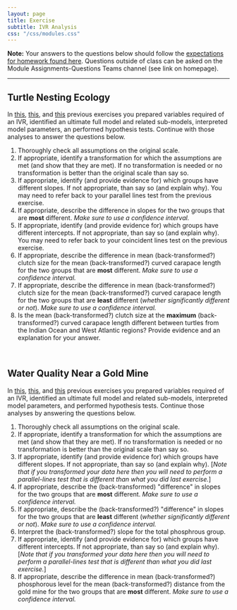 ```yaml
---
layout: page
title: Exercise
subtitle: IVR Analysis
css: "/css/modules.css"
---
```


<div class="alert alert-warning">
  <strong>Note:</strong> Your answers to the questions below should follow the <a href="../resources/hwformat" target="_blank">expectations for homework found here</a>. Questions outside of class can be asked on the Module Assignments-Questions Teams channel (see link on homepage).
</div>

----

## Turtle Nesting Ecology
In [this](IVRVariables_CE1.html#turtle-nesting-ecology), [this](IVRModels_CE1.html#turtle-nesting-ecology), and [this](IVRTesting_CE1.html#turtle-nesting-ecology) previous exercises you prepared variables required of an IVR, identified an ultimate full model and related sub-models, interpreted model parameters, an performed hypothesis tests. Continue with those analyses to answer the questions below.

1. Thoroughly check all assumptions on the original scale.
1. If appropriate, identify a transformation for which the assumptions are met (and show that they are met). If no transformation is needed or no transformation is better than the original scale than say so.
1. If appropriate, identify (and provide evidence for) which groups have different slopes. If not appropriate, than say so (and explain why). You may need to refer back to your parallel lines test from the previous exercise.
1. If appropriate, describe the difference in slopes for the two groups that are **most** different. *Make sure to use a confidence interval.*
1. If appropriate, identify (and provide evidence for) which groups have different intercepts. If not appropriate, than say so (and explain why). You may need to refer back to your coincident lines test on the previous exercise.
1. If appropriate, describe the difference in mean (back-transformed?) clutch size for the mean (back-transformed?) curved carapace length for the two groups that are **most** different. *Make sure to use a confidence interval.*
1. If appropriate, describe the difference in mean (back-transformed?) clutch size for the mean (back-transformed?) curved carapace length for the two groups that are **least** different (*whether significantly different or not*). *Make sure to use a confidence interval.*
1. Is the mean (back-transformed?) clutch size at the **maximum** (back-transformed?) curved carapace length different between turtles from the Indian Ocean and West Atlantic regions? Provide evidence and an explanation for your answer.

&nbsp;

## Water Quality Near a Gold Mine
In [this](IVRVariables_CE1.html#water-quality-near-a-gold-mine), [this](IVRModels_CE1.html#water-quality-near-a-gold-mine), and [this](IVRTesting_CE1.html#water-quality-near-a-gold-mine) previous exercises you prepared variables required of an IVR, identified an ultimate full model and related sub-models, interpreted model parameters, and performed hypothesis tests. Continue those analyses by answering the questions below.

1. Thoroughly check all assumptions on the original scale.
1. If appropriate, identify a transformation for which the assumptions are met (and show that they are met). If no transformation is needed or no transformation is better than the original scale than say so.
1. If appropriate, identify (and provide evidence for) which groups have different slopes. If not appropriate, than say so (and explain why). [*Note that if you transformed your data here then you will need to perform a parallel-lines test that is different than what you did last exercise.*]
1. If appropriate, describe the (back-transformed) "difference" in slopes for the two groups that are **most** different. *Make sure to use a confidence interval.*
1. If appropriate, describe the (back-transformed?) "difference" in slopes for the two groups that are **least** different (*whether significantly different or not*). *Make sure to use a confidence interval.*
1. Interpret the (back-transformed?) slope for the total phosphrous group.
1. If appropriate, identify (and provide evidence for) which groups have different intercepts. If not appropriate, than say so (and explain why). [*Note that if you transformed your data here then you will need to perform a parallel-lines test that is different than what you did last exercise.*]
1. If appropriate, describe the difference in mean (back-transformed?) phosphorous level for the mean (back-transformed?) distance from the gold mine for the two groups that are **most** different. *Make sure to use a confidence interval.*
